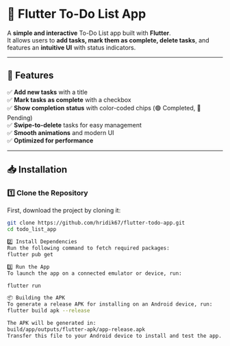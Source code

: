 # 📌 Flutter To-Do List App  

A **simple and interactive** To-Do List app built with **Flutter**.  
It allows users to **add tasks, mark them as complete, delete tasks**, and features an **intuitive UI** with status indicators.  

---

## 🚀 Features  

✅ **Add new tasks** with a title  
✅ **Mark tasks as complete** with a checkbox  
✅ **Show completion status** with color-coded chips (🟢 Completed, 🔴 Pending)  
✅ **Swipe-to-delete** tasks for easy management  
✅ **Smooth animations** and modern UI  
✅ **Optimized for performance**  

---

## 📥 Installation  

### **1️⃣ Clone the Repository**  
First, download the project by cloning it:  
```sh
git clone https://github.com/hridik67/flutter-todo-app.git
cd todo_list_app

2️⃣ Install Dependencies
Run the following command to fetch required packages:
flutter pub get

3️⃣ Run the App
To launch the app on a connected emulator or device, run:

flutter run

📦 Building the APK
To generate a release APK for installing on an Android device, run:
flutter build apk --release

The APK will be generated in:
build/app/outputs/flutter-apk/app-release.apk
Transfer this file to your Android device to install and test the app.